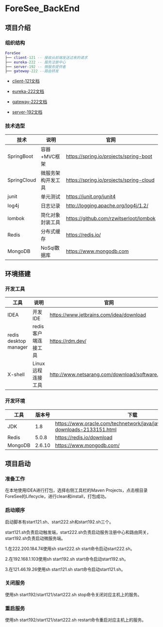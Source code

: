 # ForeSee_BackEnd

## 项目介绍

### 组织结构

```lua
ForeSee
├── client-121 -- 接收从前端发送过来的请求
├── eureka-222 -- 服务注册中心
├── server-192 -- 微服务提供者
├── gateway-222 --路由转发
```

- [client-121文档](./client-121/README.md)

- [eureka-222文档](./eureka-222/README.md)

- [gateway-222文档](./gateway-222/README.md)

- [server-192文档](./server-192/README.md)



### 技术选型

| 技术                 | 说明                | 官网                                                 |
| -------------------- | ------------------- | ---------------------------------------------------- |
| SpringBoot           | 容器+MVC框架       | https://spring.io/projects/spring-boot            |
| SpringCloud          | 微服务架构开发工具  | https://spring.io/projects/spring-cloud      |
| junit                | 单元测试            | https://junit.org/junit4           |
| log4j                | 日志记录            | http://logging.apache.org/log4j/1.2/       |
| lombok               | 简化对象封装工具    | https://github.com/rzwitserloot/lombok            |
| Redis                | 分布式缓存          | https://redis.io/                                    |
| MongoDB              | NoSql数据库         | https://www.mongodb.com                              |                                  |



## 环境搭建

### 开发工具

| 工具          | 说明                | 官网                                            |
| ------------- | ------------------- | ----------------------------------------------- |
| IDEA          | 开发IDE             | https://www.jetbrains.com/idea/download         |
| redis desktop manager | redis客户端连接工具 | https://rdm.dev/      |
| X-shell       | Linux远程连接工具   | http://www.netsarang.com/download/software.html |

### 开发环境

| 工具          | 版本号 | 下载                                                         |
| ------------- | ------ | ------------------------------------------------------------ |
| JDK           | 1.8    | https://www.oracle.com/technetwork/java/javase/downloads/jdk8-downloads-2133151.html |
| Redis         | 5.0.8   | https://redis.io/download                                    |
| MongoDB | 2.6.10 | https://www.mongodb.com/ |

## 项目启动

### 准备工作

在本地使用IDEA进行打包，选择右侧工具栏的Maven Projects，点击根目录ForeSee的Lifecycle，进行clean和install，打包成功。

### 启动顺序

启动脚本有start121.sh、start222.sh和start192.sh三个。

start121.sh负责启动触发端，start222.sh负责启动服务注册中心和路由网关，start192.sh负责启动微服务端。

1.在222.200.184.74使用sh start222.sh start命令启动start222.sh。

2.在192.168.1.103使用sh start192.sh start命令启动start192.sh。

3.在121.46.19.26使用sh start121.sh start命令启动start121.sh。

### 关闭服务

使用sh start192/start121/start222.sh stop命令关闭对应主机上的服务。

### 重启服务

使用sh start192/start121/start222.sh restart命令重启对应主机上的服务。